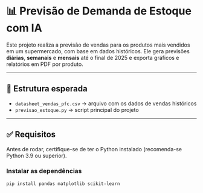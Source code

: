 # 📊 Previsão de Demanda de Estoque com IA

Este projeto realiza a previsão de vendas para os produtos mais vendidos em um supermercado, com base em dados históricos. Ele gera previsões **diárias**, **semanais** e **mensais** até o final de 2025 e exporta gráficos e relatórios em PDF por produto.

---

## 📁 Estrutura esperada

- `datasheet_vendas_pfc.csv` → arquivo com os dados de vendas históricos
- `previsao_estoque.py` → script principal do projeto

---

## ✅ Requisitos

Antes de rodar, certifique-se de ter o Python instalado (recomenda-se Python 3.9 ou superior).

### Instalar as dependências

```bash
pip install pandas matplotlib scikit-learn
